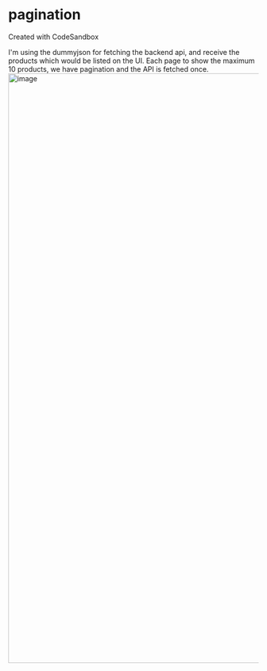 # pagination
Created with CodeSandbox


I'm using the dummyjson for fetching the backend api, and receive the products which would be listed on the UI.
Each page to show the maximum 10 products, we have pagination and the API is fetched once.
<img width="1730" height="1184" alt="image" src="https://github.com/user-attachments/assets/e580bc30-8159-4998-976a-7e7bd81f84d1" />

